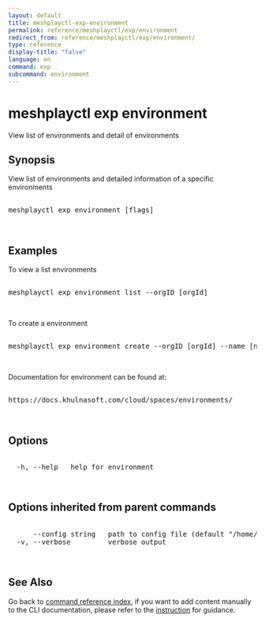 ```yaml
---
layout: default
title: meshplayctl-exp-environment
permalink: reference/meshplayctl/exp/environment
redirect_from: reference/meshplayctl/exp/environment/
type: reference
display-title: "false"
language: en
command: exp
subcommand: environment
---
```


# meshplayctl exp environment

View list of environments and detail of environments

## Synopsis

View list of environments and detailed information of a specific environments
<pre class='codeblock-pre'>
<div class='codeblock'>
meshplayctl exp environment [flags]

</div>
</pre> 

## Examples

To view a list environments
<pre class='codeblock-pre'>
<div class='codeblock'>
meshplayctl exp environment list --orgID [orgId]

</div>
</pre> 

To create a environment
<pre class='codeblock-pre'>
<div class='codeblock'>
meshplayctl exp environment create --orgID [orgId] --name [name] --description [description]

</div>
</pre> 

Documentation for environment can be found at:
<pre class='codeblock-pre'>
<div class='codeblock'>
https://docs.khulnasoft.com/cloud/spaces/environments/

</div>
</pre> 

## Options

<pre class='codeblock-pre'>
<div class='codeblock'>
  -h, --help   help for environment

</div>
</pre>

## Options inherited from parent commands

<pre class='codeblock-pre'>
<div class='codeblock'>
      --config string   path to config file (default "/home/runner/.meshplay/config.yaml")
  -v, --verbose         verbose output

</div>
</pre>

## See Also

Go back to [command reference index](/reference/meshplayctl/), if you want to add content manually to the CLI documentation, please refer to the [instruction](/project/contributing/contributing-cli#preserving-manually-added-documentation) for guidance.
